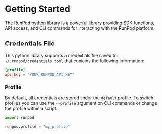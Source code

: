 # Getting Started

The RunPod python library is a powerful library providing SDK functions, API access, and CLI commands for interacting with the RunPod platform.

## Credentials File

This python library supports a credentials file saved to `~/.runpod/credentials.toml` that contains the following information:

```toml
[profile]
api_key = "YOUR_RUNPOD_API_KEY"
```

### Profile

By default, all credentials are stored under the `default` profile. To switch profiles you can use the `--profile` argument on CLI commands or change the profile within a script.

```python
import runpod

runpod.profile = "my_profile"
```
